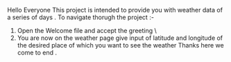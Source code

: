 Hello Everyone
This project is intended to provide you with weather data of a series of days .
To navigate thorugh the project :-
1. Open the Welcome file and accept the greeting \
2. You are now on the weather page give input of latitude and longitude of the desired place of which you want to see the weather
   Thanks here we come to end .
